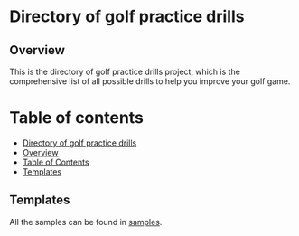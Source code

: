 # Directory of golf practice drills 

## Overview

This is the directory of golf practice drills project, which is the comprehensive list of all possible drills to help you improve your golf game.

# Table of contents
- [Directory of golf practice drills](#directory-of-golf-practice-drills)
- [Overview](#overview)
- [Table of Contents](#table-of-contents)	
- [Templates](#templates)	
	

## Templates

All the samples can be found in [samples](https://github.com/laurinka/golf-drill-directory/tree/master/samples).

	
